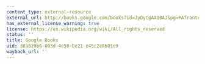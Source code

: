 ```yaml
---
content_type: external-resource
external_url: http://books.google.com/books?id=JyDyCgAAQBAJ&pg=PAfrontcover
has_external_license_warning: true
license: https://en.wikipedia.org/wiki/All_rights_reserved
status: ''
title: Google Books
uid: 38a629b6-003d-4e50-be21-e45c2e8b01c9
wayback_url: ''
---
```


